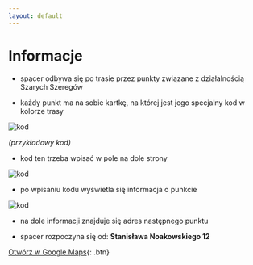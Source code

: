 ```yaml
---
layout: default
---
```

# Informacje

* spacer odbywa się po trasie przez punkty związane z działalnością Szarych Szeregów

* każdy punkt ma na sobie kartkę, na której jest jego specjalny kod w kolorze trasy

![kod](https://i.postimg.cc/52SSKQQ2/kod.png)

_(przykładowy kod)_
* kod ten trzeba wpisać w pole na dole strony

![kod](https://i.postimg.cc/KY4371nV/miejsce-Na-Kod.png)

* po wpisaniu kodu wyświetla się informacja o punkcie

![kod](https://i.postimg.cc/Pr2q6trk/post.png)

* na dole informacji znajduje się adres następnego punktu

* spacer rozpoczyna się od: **Stanisława Noakowskiego 12**

[Otwórz w Google Maps](https://www.google.com/maps/dir//Stanis%C5%82awa+Noakowskiego+12,+00-666+Warszawa/@52.2216263,20.9411986,12z/data=!3m1!4b1!4m9!4m8!1m0!1m5!1m1!1s0x471ecceeb0328b11:0x7497cae75b14bd64!2m2!1d21.0112381!2d52.221647!3e2){: .btn}
